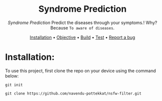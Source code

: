 
<div align="center">
  <h3 align="center">
    <h1><b> Syndrome Prediction </b></h1>

  </h3>
</div>
<!-- ![GitHub release (latest by date including pre-releases)](https://img.shields.io/github/v/release/Thilagavijayan/Syndrome_Prediction?include_prereleases)
![GitHub last commit](https://img.shields.io/github/last-commit/Thilagavijayan/Syndrome_Prediction)
![GitHub issues](https://img.shields.io/github/issues-raw/Thilagavijayan/Syndrome_Prediction)
![GitHub pull requests](https://img.shields.io/github/issues-pr/Thilagavijayan/Syndrome_Prediction)
![GitHub](https://img.shields.io/github/license/Thilagavijayan/Syndrome_Prediction)
 -->
<div align="center">

*Syndrome Prediction* Predict the diseases through your symptoms.! 
  Why? Because `To aware of diseases`.
  
[Installation](#Installation) • 
[Objective](#Objective) • 
[Build](#build) • [Test](#test) •
[Report a bug](https://github.com/)
</div>

# Installation:

To use this project, first clone the repo on your device using the command below:

```git init```

```git clone https://github.com/navendu-pottekkat/nsfw-filter.git```


